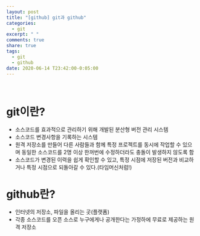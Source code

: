 ```yaml
---
layout: post
title: "[github] git과 github"
categories:
  - git
excerpt: " "
comments: true
share: true
tags:
  - git
  - github
date: 2020-06-14 T23:42:00-0:05:00
---
```


<br/>

# git이란?

- 소스코드를 효과적으로 관리하기 위해 개발된 분산형 버전 관리 시스템
- 소스코드 변경사항을 기록하는 시스템
- 원격 저장소를 만들어 다른 사람들과 함께 특정 프로젝트를 동시에 작업할 수 있으며 동일한 소스코드를 2명 이상 한꺼번에 수정하더라도 충돌이 발생하지 않도록 함
- 소스코드가 변경된 이력을 쉽게 확인할 수 있고, 특정 시점에 저장된 버전과 비교하거나 특정 시점으로 되돌아갈 수 있다.(타임머신처럼!)

# github란?

- 인터넷의 저장소, 파일을 올리는 곳(플랫폼)
- 각종 소스코드를 오픈 소스로 누구에게나 공개한다는 가정하에 무료로 제공하는 원격 저장소
